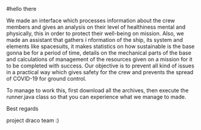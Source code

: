 #hello there

We made an interface which processes information about the crew members and gives an analysis on their level of healthiness 
mental and physically, this in order to protect their well-being on mission. Also, we made an assistant that gathers i
nformation of the ship, its system and elements like spacesuits, it makes statistics on how sustainable is the base gonna be 
for a period of time, details on the mechanical parts of the base and calculations of management of the resources given on a 
mission for it to be completed with success. Our objective is to prevent all kind of issues in a practical way which gives 
safety for the crew and prevents the spread of COVID-19 for ground control.

To manage to work this, first download all the archives, then execute the runner.java  class so that you can experience what we
manage to made.

Best regards

project draco team
:)
